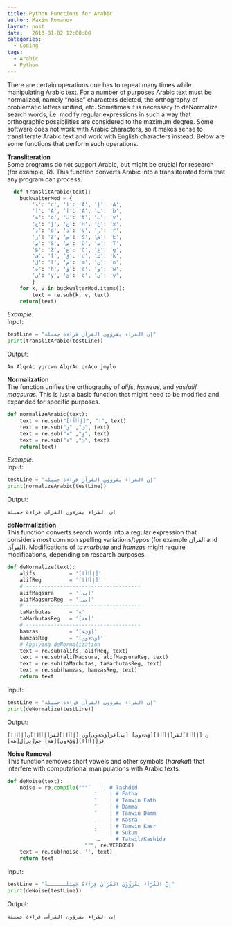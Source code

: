 ```yaml
---
title: Python Functions for Arabic
author: Maxim Romanov
layout: post
date:   2013-01-02 12:00:00
categories:
  - Coding
tags:
  - Arabic
  - Python
---
```

There are certain operations one has to repeat many times while manipulating Arabic text. For a number of purposes Arabic text must be normalized, namely &#8220;noise&#8221; characters deleted, the orthography of problematic letters unified, etc. Sometimes it is necessary to deNormalize search words, i.e. modify regular expressions in such a way that orthographic possibilities are considered to the maximum degree. Some software does not work with Arabic characters, so it makes sense to transliterate Arabic text and work with English characters instead. Below are some functions that perform such operations.

**Transliteration**  
Some programs do not support Arabic, but might be crucial for research (for example, R). This function converts Arabic into a transliterated form that any program can process.

``` python
  def translitArabic(text):
    buckwalterMod = {
        'ء': 'c', 'ا': 'A', 'إ': 'A',
        'أ': 'A', 'آ': 'A', 'ب': 'b',
        'ة': 'o', 'ت': 't', 'ث': 'v',
        'ج': 'j', 'ح': 'H', 'خ': 'x',
        'د': 'd', 'ذ': 'V', 'ر': 'r',
        'ز': 'z', 'س': 's', 'ش': 'E',
        'ص': 'S', 'ض': 'D', 'ط': 'T',
        'ظ': 'Z', 'ع': 'C', 'غ': 'g',
        'ف': 'f', 'ق': 'q', 'ك': 'k',
        'ل': 'l', 'م': 'm', 'ن': 'n',
        'ه': 'h', 'ؤ': 'c', 'و': 'w',
        'ى': 'y', 'ئ': 'c', 'ي': 'y',
        }
    for k, v in buckwalterMod.items():
        text = re.sub(k, v, text)
    return(text)
```

*Example:*  
Input:

``` python
testLine = "إن القراء يقرؤون القرآن قراءة جميلة"
print(translitArabic(testLine))
```

Output:

```
An AlqrAc yqrcwn AlqrAn qrAco jmylo
```

**Normalization**  
The function unifies the orthography of *alif*s, *hamza*s, and *ya*s/*alif maqsura*s. This is just a basic function that might need to be modified and expanded for specific purposes.

``` python
def normalizeArabic(text):
    text = re.sub("[إأٱآا]", "ا", text)
    text = re.sub("ى", "ي", text)
    text = re.sub("ؤ", "ء", text)
    text = re.sub("ئ", "ء", text)
    return(text)
```

*Example:*  
Input:

``` python
testLine = "إن القراء يقرؤون القرآن قراءة جميلة"
print(normalizeArabic(testLine))
```

Output:

``` 
ان القراء يقرءون القران قراءة جميلة
```

**deNormalization**  
This function converts search words into a regular expression that considers most common spelling variations/typos (for example القران and القرآن). Modifications of *ta marbuta* and *hamza*s might require modifications, depending on research purposes.

``` python
def deNormalize(text):
    alifs           = '[إأٱآا]'
    alifReg         = '[إأٱآا]'
    # -------------------------------------
    alifMaqsura     = '[يى]'
    alifMaqsuraReg  = '[يى]'
    # -------------------------------------
    taMarbutas      = 'ة'
    taMarbutasReg   = '[هة]'
    # -------------------------------------
    hamzas          = '[ؤئء]'
    hamzasReg       = '[ؤئءوي]'
    # Applying deNormalization
    text = re.sub(alifs, alifReg, text)
    text = re.sub(alifMaqsura, alifMaqsuraReg, text)
    text = re.sub(taMarbutas, taMarbutasReg, text)
    text = re.sub(hamzas, hamzasReg, text)
    return text
```

Input:

``` python
testLine = "إن القراء يقرؤون القرآن قراءة جميلة"
print(deNormalize(testLine))
```

Output:

```
[إأٱآا]ن [إأٱآا]لقر[إأٱآا][ؤئءوي] [يى]قر[ؤئءوي]ون [إأٱآا]لقر[إأٱآا]ن قر[إأٱآا][ؤئءوي][هة] جم[يى]ل[هة]
```

**Noise Removal**  
This function removes short vowels and other symbols (*harakat*) that interfere with computational manipulations with Arabic texts.

``` python
def deNoise(text):
    noise = re.compile(""" ّ    | # Tashdid
                             َ    | # Fatha
                             ً    | # Tanwin Fath
                             ُ    | # Damma
                             ٌ    | # Tanwin Damm
                             ِ    | # Kasra
                             ٍ    | # Tanwin Kasr
                             ْ    | # Sukun
                             ـ     # Tatwil/Kashida
                         """, re.VERBOSE)
    text = re.sub(noise, '', text)
    return text
```

Input:

``` python
testLine = "إِنَّ الْقُرَّاْءَ يَقْرَؤُوْنَ الْقُرْآنَ قِرَاْءَةً جَمِيْلَــــــةً"
print(deNoise(testLine))
```

Output:

``` 
إن القراء يقرؤون القرآن قراءة جميلة
```